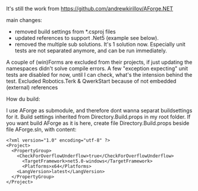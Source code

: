 It's still the work from https://github.com/andrewkirillov/AForge.NET

main changes: 
- removed build settings from *.csproj files
- updated references to support .Net5 (example see below).
- removed the multiple sub solutions. It's 1 solution now. Especially unit tests are not separated anymore, and can be run immediately.

A couple of (win)Forms are excluded from their projects, if just updating the namespaces didn't solve compile errors.
A few "exception expecting" unit tests are disabled for now, until I can check, what's the intension behind the test.
Excluded Robotics.Terk & QwerkStart because of not embedded (external) references

How du build:

I use AForge as submodule, and therefore dont wanna separat buildsettings for it. Build settings inherited from Directory.Build.props in my root folder.
If you want build AForge as it is here, create file Directory.Build.props beside file AForge.sln, with content:

```
<?xml version="1.0" encoding="utf-8" ?>
<Project>
  <PropertyGroup>
    <CheckForOverflowUnderflow>true</CheckForOverflowUnderflow>
	  <TargetFramework>net5.0-windows</TargetFramework>
	  <Platforms>x64</Platforms>
    <LangVersion>latest</LangVersion>
  </PropertyGroup>
</Project>
```
